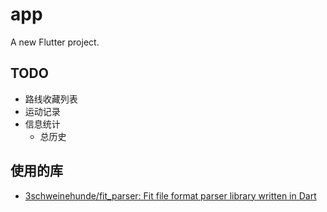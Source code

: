 # app

A new Flutter project.

## TODO

- 路线收藏列表
- 运动记录
- 信息统计
    - 总历史

## 使用的库

- [3schweinehunde/fit_parser: Fit file format parser library written in Dart](https://github.com/3schweinehunde/fit_parser)